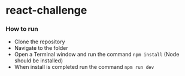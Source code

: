 # react-challenge

### How to run

- Clone the repository
- Navigate to the folder
- Open a Terminal window and run the command `npm install` (Node should be installed)
- When install is completed run the command `npm run dev`
